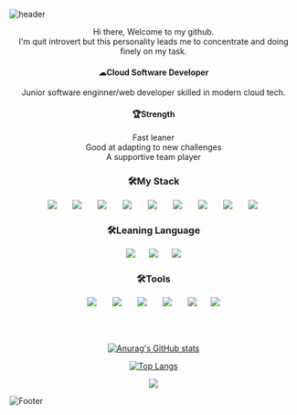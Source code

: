  
 ![header](https://capsule-render.vercel.app/api?type=soft&color=F4C2C2&height=80&section=header&text=Good%20Day!%20Overcome%20Challenges%20Throws%20At%20You&fontSize=30)
 
<div align="center" >Hi there, Welcome to my github. </div>
<div align="center" >I'm quit introvert but this personality leads me to concentrate and doing finely on my task.</div>

<h4 align="center"> ☁Cloud Software Developer</h4>
<div align="center" >Junior software enginner/web developer skilled in modern cloud tech.</div>

<h4 align="center">🏆Strength</h4>
<div align="center" >Fast leaner</div>
<div align="center" >Good at adapting to new challenges</div>
<div align="center" >A supportive team player</div>


<h3 align="center">🛠My Stack</h3>
<div align="center">
<img src="https://img.shields.io/badge/JSON-000000?style=flat-square&logo=Json&logoColor=white" style="height : auto; margin-left : 10px; margin-right : 10px;"/></a>&nbsp;
<img src="https://img.shields.io/badge/C%23-239120?style=flat-square&logo=C#&logoColor=white" style="height : auto; margin-left : 10px; margin-right : 10px;"/></a>&nbsp;
<img src="https://img.shields.io/badge/ASP.NET-512BD4?style=flat-square&logo=.NET&logoColor=white" style="height : auto; margin-left : 10px; margin-right : 10px;"/></a>&nbsp;
<img src="https://img.shields.io/badge/MSSQL-CC2927?style=flat-square&logo=MicrosoftSQLServer&logoColor=white" style="height : auto; margin-left : 10px; margin-right : 10px;"/></a>&nbsp;
<img src="https://img.shields.io/badge/HTML5-E34F26?style=flat-square&logo=HTML5&logoColor=white" style="height : auto; margin-left : 10px; margin-right : 10px;"/></a>&nbsp;
<img src="https://img.shields.io/badge/CSS3-1572B6?style=flat-square&logo=CSS3&logoColor=white" style="height : auto; margin-left : 10px; margin-right : 10px;"/></a>&nbsp;
<img src="https://img.shields.io/badge/JavaScript-F7DF1E?style=flat-square&logo=JavaScript&logoColor=white" style="height : auto; margin-left : 10px; margin-right : 10px;"/></a>&nbsp;
<img src="https://img.shields.io/badge/IIS-5E5E5E?style=flat-square&logo=Microsoft&logoColor=white" style="height : auto; margin-left : 10px; margin-right : 10px;"/></a>&nbsp;
<img src="https://img.shields.io/badge/JQuery-0769AD?style=flat-square&logo=jQuery&logoColor=white" style="height : auto; margin-left : 10px; margin-right : 10px;"/></a>&nbsp;

<h3 align="center">🛠Leaning Language</h3>
<img src="https://img.shields.io/badge/Java-007396?style=flat-square&logo=Java&logoColor=white" style="height : auto; margin-left : 10px; margin-right : 10px;"/>
 
<img src="https://img.shields.io/badge/Apache%20Tomcat-F8DC75?style=flat-square&logo=ApacheTomcat&logoColor=white" style="height : auto; margin-left : 10px; margin-right : 10px;"/>
<img src="https://img.shields.io/badge/Spring-6DB33F?style=flat-square&logo=Spring&logoColor=white" style="height : auto; margin-left : 10px; margin-right : 10px;"/>

<h3 align="center">🛠Tools</h3>
<img src="https://img.shields.io/badge/Notepad++-90E59A?style=flat-square&logo=Notepad%2B%2B&logoColor=white" style="height : auto; margin-left : 10px; margin-right : 10px;"/>&nbsp;
<img src="https://img.shields.io/badge/Eclipse-2C2255?style=flat-square&logo=Eclipse&logoColor=white" style="height : auto; margin-left : 10px; margin-right : 10px;"/>&nbsp;
<img src="https://img.shields.io/badge/Visual%20Studio-5C2D91?style=flat-square&logo=VisualStudio&logoColor=white" style="height : auto; margin-left : 10px; margin-right : 10px;"/>&nbsp;
<img src="https://img.shields.io/badge/Oracle-F80000?style=flat-square&logo=Oracle&logoColor=white" style="height : auto; margin-left : 10px; margin-right : 10px;"/>&nbsp;
<img src="https://img.shields.io/badge/Linux-FCC624?style=flat-square&logo=Linux&logoColor=white" style="height : auto; margin-left : 10px; margin-right : 10px;"/>
<img src="https://img.shields.io/badge/Redmine-B32024?style=flat-square&logo=Redmine&logoColor=white" style="height : auto; margin-left : 10px; margin-right : 10px;"/>

<br><br>

[![Anurag's GitHub stats](https://github-readme-stats.vercel.app/api?username=joonrg&show_icons=true&hide=contribs,prs&cache_seconds=86400&theme=dracula)](https://github.com/joonrg/github-readme-stats)

[![Top Langs](https://github-readme-stats.vercel.app/api/top-langs/?username=joonrg&show_icons=true&hide=contribs,prs&cache_seconds=86400&theme=dracula)](https://github.com/joonrg/github-readme-stats)

<a href="https://github.com/joonrg"><img src="https://hits.seeyoufarm.com/api/count/incr/badge.svg?url=https%3A%2F%2Fgithub.com%2Fjoonrg&count_bg=%23FDC8F8CB&title_bg=%23F54D4D96&icon=github.svg&icon_color=%23E7E7E7&title=GitHub&edge_flat=false)"/></a>

</div>

![Footer](https://capsule-render.vercel.app/api?type=waving&color=F4C2C2&height=100&section=footer)
 
 
